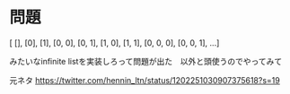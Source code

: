 # 問題

[ [], [0], [1], [0, 0], [0, 1], [1, 0], [1, 1], [0, 0, 0], [0, 0, 1], ...]

みたいなinfinite listを実装しろって問題が出た　以外と頭使うのでやってみて

元ネタ https://twitter.com/hennin_ltn/status/1202251030907375618?s=19